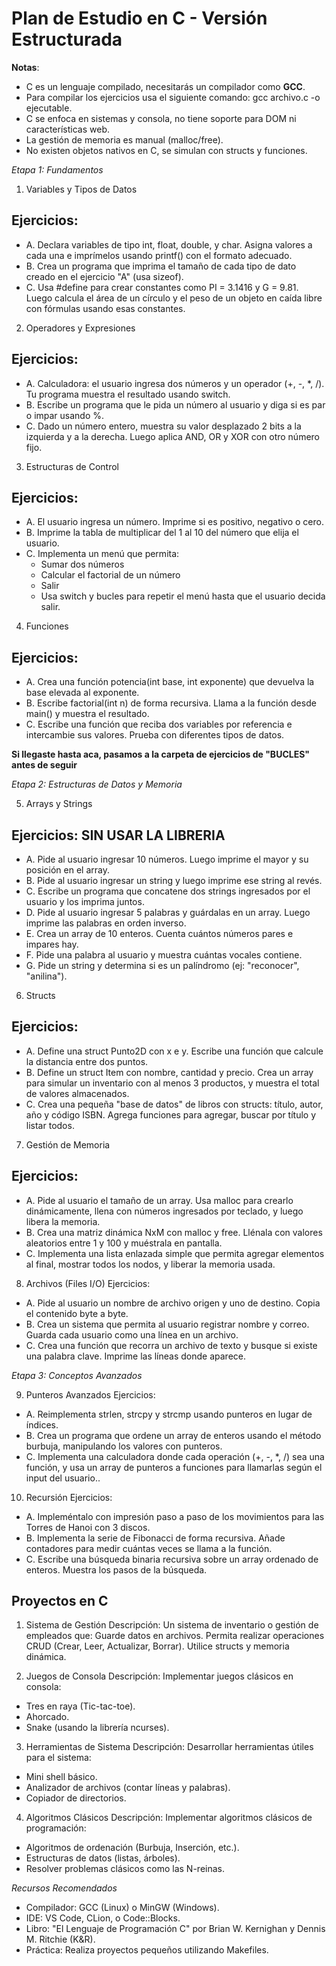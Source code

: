 # Plan de Estudio en C - Versión Estructurada

**Notas**:
- C es un lenguaje compilado, necesitarás un compilador como **GCC**.
- Para compilar los ejercicios usa el siguiente comando: gcc archivo.c -o ejecutable.
- C se enfoca en sistemas y consola, no tiene soporte para DOM ni características web.
- La gestión de memoria es manual (malloc/free).
- No existen objetos nativos en C, se simulan con structs y funciones.

*Etapa 1: Fundamentos*

1. Variables y Tipos de Datos
##  Ejercicios:
- A. Declara variables de tipo int, float, double, y char. Asigna valores a cada una e imprímelos usando printf() con el formato adecuado.
- B. Crea un programa que imprima el tamaño de cada tipo de dato creado en el ejercicio "A" (usa sizeof).
- C. Usa #define para crear constantes como PI = 3.1416 y G = 9.81. Luego calcula el área de un círculo y el peso de un objeto en caída libre con fórmulas usando esas constantes.

2. Operadores y Expresiones
##  Ejercicios: 
- A. Calculadora: el usuario ingresa dos números y un operador (+, -, *, /). Tu programa muestra el resultado usando switch.
- B. Escribe un programa que le pida un número al usuario y diga si es par o impar usando %.
- C. Dado un número entero, muestra su valor desplazado 2 bits a la izquierda y a la derecha. Luego aplica AND, OR y XOR con otro número fijo.

3. Estructuras de Control
##  Ejercicios:
- A. El usuario ingresa un número. Imprime si es positivo, negativo o cero.
- B. Imprime la tabla de multiplicar del 1 al 10 del número que elija el usuario.
- C. Implementa un menú que permita:
    * Sumar dos números
    * Calcular el factorial de un número
    * Salir
    * Usa switch y bucles para repetir el menú hasta que el usuario decida salir.

4. Funciones
##  Ejercicios:
- A. Crea una función potencia(int base, int exponente) que devuelva la base elevada al exponente.
- B. Escribe factorial(int n) de forma recursiva. Llama a la función desde main() y muestra el resultado.
- C. Escribe una función que reciba dos variables por referencia e intercambie sus valores. Prueba con diferentes tipos de datos.


**Si llegaste hasta aca, pasamos a la carpeta de ejercicios de "BUCLES" antes de seguir**

*Etapa 2: Estructuras de Datos y Memoria*

5. Arrays y Strings
##  Ejercicios: SIN USAR LA LIBRERIA
- A. Pide al usuario ingresar 10 números. Luego imprime el mayor y su posición en el array. 
- B. Pide al usuario ingresar un string y luego imprime ese string al revés.
- C. Escribe un programa que concatene dos strings ingresados por el usuario y los imprima juntos.
- D. Pide al usuario ingresar 5 palabras y guárdalas en un array. Luego imprime las palabras en orden inverso.
- E. Crea un array de 10 enteros. Cuenta cuántos números pares e impares hay.
- F. Pide una palabra al usuario y muestra cuántas vocales contiene.
- G. Pide un string y determina si es un palíndromo (ej: "reconocer", "anilina").

6. Structs
##  Ejercicios:
- A. Define una struct Punto2D con x e y. Escribe una función que calcule la distancia entre dos puntos.
- B. Define un struct Item con nombre, cantidad y precio. Crea un array para simular un inventario con al menos 3 productos, y muestra el total de valores almacenados.
- C. Crea una pequeña "base de datos" de libros con structs: título, autor, año y código ISBN. Agrega funciones para agregar, buscar por título y listar todos.

7. Gestión de Memoria
##  Ejercicios:
- A. Pide al usuario el tamaño de un array. Usa malloc para crearlo dinámicamente, llena con números ingresados por teclado, y luego libera la memoria.
- B. Crea una matriz dinámica NxM con malloc y free. Llénala con valores aleatorios entre 1 y 100 y muéstrala en pantalla.
- C. Implementa una lista enlazada simple que permita agregar elementos al final, mostrar todos los nodos, y liberar la memoria usada.


8. Archivos (Files I/O)
Ejercicios:
- A. Pide al usuario un nombre de archivo origen y uno de destino. Copia el contenido byte a byte.
- B. Crea un sistema que permita al usuario registrar nombre y correo. Guarda cada usuario como una línea en un archivo.
- C. Crea una función que recorra un archivo de texto y busque si existe una palabra clave. Imprime las líneas donde aparece.

*Etapa 3: Conceptos Avanzados*

9. Punteros Avanzados
Ejercicios:
- A. Reimplementa strlen, strcpy y strcmp usando punteros en lugar de índices.
- B. Crea un programa que ordene un array de enteros usando el método burbuja, manipulando los valores con punteros.
- C. Implementa una calculadora donde cada operación (+, -, *, /) sea una función, y usa un array de punteros a funciones para llamarlas según el input del usuario..

10. Recursión
Ejercicios:
- A. Impleméntalo con impresión paso a paso de los movimientos para las Torres de Hanoi con 3 discos.
- B. Implementa la serie de Fibonacci de forma recursiva. Añade contadores para medir cuántas veces se llama a la función.
- C. Escribe una búsqueda binaria recursiva sobre un array ordenado de enteros. Muestra los pasos de la búsqueda.

##  Proyectos en C
1. Sistema de Gestión
Descripción: Un sistema de inventario o gestión de empleados que:
Guarde datos en archivos.
Permita realizar operaciones CRUD (Crear, Leer, Actualizar, Borrar).
Utilice structs y memoria dinámica.

2. Juegos de Consola
Descripción: Implementar juegos clásicos en consola:
- Tres en raya (Tic-tac-toe).
- Ahorcado.
- Snake (usando la librería ncurses).

3. Herramientas de Sistema
Descripción: Desarrollar herramientas útiles para el sistema:
- Mini shell básico.
- Analizador de archivos (contar líneas y palabras).
- Copiador de directorios.

4. Algoritmos Clásicos
Descripción: Implementar algoritmos clásicos de programación:
- Algoritmos de ordenación (Burbuja, Inserción, etc.).
- Estructuras de datos (listas, árboles).
- Resolver problemas clásicos como las N-reinas.

*Recursos Recomendados*
- Compilador: GCC (Linux) o MinGW (Windows).
- IDE: VS Code, CLion, o Code::Blocks.
- Libro: "El Lenguaje de Programación C" por Brian W. Kernighan y Dennis M. Ritchie (K&R).
- Práctica: Realiza proyectos pequeños utilizando Makefiles.